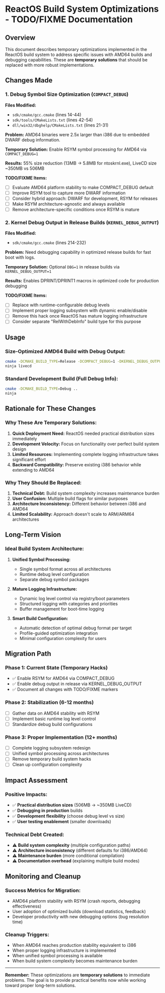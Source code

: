 # ReactOS Build System Optimizations - TODO/FIXME Documentation

## Overview

This document describes temporary optimizations implemented in the ReactOS build system to address specific issues with AMD64 builds and debugging capabilities. These are **temporary solutions** that should be replaced with more robust implementations.

## Changes Made

### 1. Debug Symbol Size Optimization (`COMPACT_DEBUG`)

**Files Modified:**
- `sdk/cmake/gcc.cmake` (lines 14-44)
- `sdk/tools/CMakeLists.txt` (lines 42-54) 
- `dll/win32/dbghelp/CMakeLists.txt` (lines 21-31)

**Problem:** AMD64 binaries were 2.5x larger than i386 due to embedded DWARF debug information.

**Temporary Solution:** Enable RSYM symbol processing for AMD64 via `COMPACT_DEBUG=1`

**Results:** 55% size reduction (13MB → 5.8MB for ntoskrnl.exe), LiveCD size ~350MB vs 506MB

**TODO/FIXME Items:**
- [ ] Evaluate AMD64 platform stability to make COMPACT_DEBUG default
- [ ] Improve RSYM tool to capture more DWARF information
- [ ] Consider hybrid approach: DWARF for development, RSYM for releases
- [ ] Make RSYM architecture-agnostic and always available
- [ ] Remove architecture-specific conditions once RSYM is mature

### 2. Kernel Debug Output in Release Builds (`KERNEL_DEBUG_OUTPUT`)

**Files Modified:**
- `sdk/cmake/gcc.cmake` (lines 214-232)

**Problem:** Need debugging capability in optimized release builds for fast boot with logs.

**Temporary Solution:** Optional `DBG=1` in release builds via `KERNEL_DEBUG_OUTPUT=1`

**Results:** Enables DPRINT/DPRINT1 macros in optimized code for production debugging

**TODO/FIXME Items:**
- [ ] Replace with runtime-configurable debug levels
- [ ] Implement proper logging subsystem with dynamic enable/disable  
- [ ] Remove this hack once ReactOS has mature logging infrastructure
- [ ] Consider separate "RelWithDebInfo" build type for this purpose

## Usage

### Size-Optimized AMD64 Build with Debug Output:
```bash
cmake -DCMAKE_BUILD_TYPE=Release -DCOMPACT_DEBUG=1 -DKERNEL_DEBUG_OUTPUT=1 ..
ninja livecd
```

### Standard Development Build (Full Debug Info):
```bash  
cmake -DCMAKE_BUILD_TYPE=Debug ..
ninja
```

## Rationale for These Changes

### Why These Are Temporary Solutions:

1. **Quick Deployment Need:** ReactOS needed practical distribution sizes immediately
2. **Development Velocity:** Focus on functionality over perfect build system design
3. **Limited Resources:** Implementing complete logging infrastructure takes significant effort
4. **Backward Compatibility:** Preserve existing i386 behavior while extending to AMD64

### Why They Should Be Replaced:

1. **Technical Debt:** Build system complexity increases maintenance burden
2. **User Confusion:** Multiple build flags for similar purposes
3. **Architecture Inconsistency:** Different behavior between i386 and AMD64
4. **Limited Scalability:** Approach doesn't scale to ARM/ARM64 architectures

## Long-Term Vision

### Ideal Build System Architecture:

1. **Unified Symbol Processing:**
   - Single symbol format across all architectures
   - Runtime debug level configuration
   - Separate debug symbol packages

2. **Mature Logging Infrastructure:**
   - Dynamic log level control via registry/boot parameters
   - Structured logging with categories and priorities
   - Buffer management for boot-time logging

3. **Smart Build Configuration:**
   - Automatic detection of optimal debug format per target
   - Profile-guided optimization integration
   - Minimal configuration complexity for users

## Migration Path

### Phase 1: Current State (Temporary Hacks)
- ✅ Enable RSYM for AMD64 via COMPACT_DEBUG
- ✅ Enable debug output in release via KERNEL_DEBUG_OUTPUT
- ✅ Document all changes with TODO/FIXME markers

### Phase 2: Stabilization (6-12 months)
- [ ] Gather data on AMD64 stability with RSYM
- [ ] Implement basic runtime log level control
- [ ] Standardize debug build configurations

### Phase 3: Proper Implementation (12+ months)  
- [ ] Complete logging subsystem redesign
- [ ] Unified symbol processing across architectures
- [ ] Remove temporary build system hacks
- [ ] Clean up configuration complexity

## Impact Assessment

### Positive Impacts:
- ✅ **Practical distribution sizes** (506MB → ~350MB LiveCD)
- ✅ **Debugging in production** builds
- ✅ **Development flexibility** (choose debug level vs size)
- ✅ **User testing enablement** (smaller downloads)

### Technical Debt Created:
- ⚠️ **Build system complexity** (multiple configuration paths)
- ⚠️ **Architecture inconsistency** (different defaults for i386/AMD64)  
- ⚠️ **Maintenance burden** (more conditional compilation)
- ⚠️ **Documentation overhead** (explaining multiple build modes)

## Monitoring and Cleanup

### Success Metrics for Migration:
- AMD64 platform stability with RSYM (crash reports, debugging effectiveness)
- User adoption of optimized builds (download statistics, feedback)
- Developer productivity with new debugging options (bug resolution time)

### Cleanup Triggers:
- When AMD64 reaches production stability equivalent to i386
- When proper logging infrastructure is implemented
- When unified symbol processing is available
- When build system complexity becomes maintenance burden

---

**Remember:** These optimizations are **temporary solutions** to immediate problems. The goal is to provide practical benefits now while working toward proper long-term solutions.